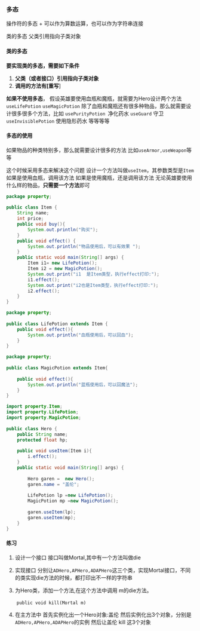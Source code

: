 ### 多态

操作符的多态
\+ 可以作为算数运算，也可以作为字符串连接

类的多态
父类引用指向子类对象

#### 类的多态

**要实现类的多态，需要如下条件**

1. **父类（或者接口）引用指向子类对象**
2. **调用的方法有[重写**]

**如果不使用多态**，
假设英雄要使用血瓶和魔瓶，就需要为Hero设计两个方法
`useLifePotion`
`useMagicPotion`
除了血瓶和魔瓶还有很多种物品，那么就需要设计很多很多个方法，比如
`usePurityPotion `净化药水
`useGuard` 守卫
`useInvisiblePotion` 使用隐形药水
等等等等



#### 多态的使用

如果物品的种类特别多，那么就需要设计很多的方法
比如`useArmor,useWeapon`等等

这个时候采用多态来解决这个问题
设计一个方法叫做`useItem`，其参数类型是`Item`
如果是使用血瓶，调用该方法
如果是使用魔瓶，还是调用该方法
无论英雄要使用什么样的物品，**只需要一个方法**即可

```java
package property;
 
public class Item {
    String name;
    int price;
    public void buy(){
        System.out.println("购买");
    }
    public void effect() {
        System.out.println("物品使用后，可以有效果 ");
    }
    public static void main(String[] args) {
        Item i1= new LifePotion();
        Item i2 = new MagicPotion();
        System.out.print("i1  是Item类型，执行effect打印:");
        i1.effect();
        System.out.print("i2也是Item类型，执行effect打印:");
        i2.effect();
    }
}
```

```java
package property;
 
public class LifePotion extends Item {
    public void effect(){
        System.out.println("血瓶使用后，可以回血");
    }
}
```

```java
package property;
 
public class MagicPotion extends Item{
 
    public void effect(){
        System.out.println("蓝瓶使用后，可以回魔法");
    }
}
```

```java
import property.Item;
import property.LifePotion;
import property.MagicPotion;
   
public class Hero {
    public String name;
    protected float hp;
 
    public void useItem(Item i){
        i.effect();
    }
    public static void main(String[] args) {
         
        Hero garen =  new Hero();
        garen.name = "盖伦";
     
        LifePotion lp =new LifePotion();
        MagicPotion mp =new MagicPotion();
      
        garen.useItem(lp);
        garen.useItem(mp);         
    }      
}
```

#### 练习

1. 设计一个接口
   接口叫做Mortal,其中有一个方法叫做die

2. 实现接口
   分别让`ADHero,APHero,ADAPHero`这三个类，实现Mortal接口，不同的类实现die方法的时候，都打印出不一样的字符串

3. 为Hero类，添加一个方法,在这个方法中调用 m的die方法。 

   ​	`public void kill(Mortal m)`

4. 在主方法中
   首先实例化出一个Hero对象:盖伦
   然后实例化出3个对象，分别是`ADHero,APHero,ADAPHero`的实例
   然后让盖伦 kill 这3个对象